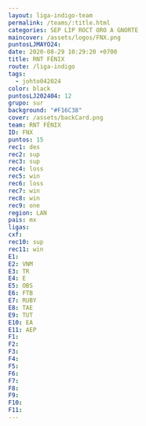 ```yaml
---
layout: liga-indigo-team
permalink: /teams/:title.html
categories: SEP LIP ROCT ORO A GNORTE
maincover: /assets/logos/FNX.png
puntosLJMAYO24: 
date: 2020-08-29 10:29:20 +0700
title: RNT FÉNIX
route: /liga-indigo
tags:
  - johto042024
color: black
puntosLJ202404: 12
grupo: sur
background: "#F16C38"
cover: /assets/backCard.png
team: RNT FÉNIX
ID: FNX
puntos: 15
rec1: des
rec2: sup
rec3: sup
rec4: loss
rec5: win
rec6: loss
rec7: win
rec8: win
rec9: one
region: LAN
pais: mx
ligas: 
cxf: 
rec10: sup
rec11: win
E1: 
E2: VNM
E3: TR
E4: E
E5: OBS
E6: FTB
E7: RUBY
E8: TAE
E9: TUT
E10: EA
E11: AEP
F1: 
F2: 
F3: 
F4: 
F5: 
F6: 
F7: 
F8: 
F9: 
F10: 
F11:
---
```

